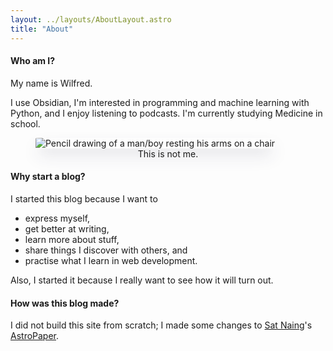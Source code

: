 ```yaml
---
layout: ../layouts/AboutLayout.astro
title: "About"
---
```


#### Who am I?

My name is Wilfred.

I use Obsidian, I'm interested in programming and machine learning with Python, and I enjoy listening to podcasts. I'm currently studying Medicine in school.

<div>
  <figure>
    <img style="border-radius: 4%; box-shadow: rgba(50, 50, 93, 0.25) 0px 13px 27px -5px, rgba(0, 0, 0, 0.3) 0px 8px 16px -8px;" src="/assets/picture.jpg" class="sm:w-1/2 mx-auto" alt="Pencil drawing of a man/boy resting his arms on a chair">
    <figcaption style="text-align: center">This is not me.</figcaption>
  </figure>
</div>

#### Why start a blog?

I started this blog because I want to

- express myself,
- get better at writing,
- learn more about stuff,
- share things I discover with others, and
- practise what I learn in web development.

Also, I started it because I really want to see how it will turn out.

#### How was this blog made?

I did not build this site from scratch; I made some changes to [Sat Naing](https://github.com/satnaing)'s [AstroPaper](https://astro.build/themes/details/astro-paper/).
